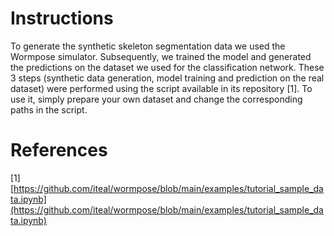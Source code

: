 # Instructions
To generate the synthetic skeleton segmentation data we used the Wormpose simulator.
Subsequently, we trained the model and generated the predictions on the dataset we used for the classification network. 
These 3 steps (synthetic data generation, model training and prediction on the real dataset) were performed using the script available in its repository [1]. To use it, simply prepare your own dataset and change the corresponding paths in the script.

# References 
[1] [https://github.com/iteal/wormpose/blob/main/examples/tutorial_sample_data.ipynb](https://github.com/iteal/wormpose/blob/main/examples/tutorial_sample_data.ipynb)
